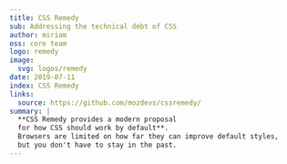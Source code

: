 ```yaml
---
title: CSS Remedy
sub: Addressing the technical debt of CSS
author: miriam
oss: core team
logo: remedy
image:
  svg: logos/remedy
date: 2019-07-11
index: CSS Remedy
links:
  source: https://github.com/mozdevs/cssremedy/
summary: |
  **CSS Remedy provides a modern proposal
  for how CSS should work by default**.
  Browsers are limited on how far they can improve default styles,
  but you don't have to stay in the past.
---
```

